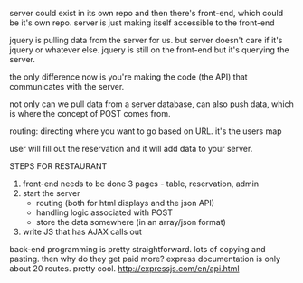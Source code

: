 server could exist in its own repo and then there's front-end, which could be it's own repo. server is just making itself accessible to the front-end

jquery is pulling data from the server for us. but server doesn't care if it's jquery or whatever else. jquery is still on the front-end but it's querying the server.

the only difference now is you're making the code (the API) that communicates with the server. 

not only can we pull data from a server database, can also push data, which is where the concept of POST comes from.

routing: directing where you want to go based on URL. it's the users map 

user will fill out the reservation and it will add data to your server.

STEPS FOR RESTAURANT
1. front-end needs to be done 
	3 pages - table, reservation, admin
2. start the server
	- routing (both for html displays and the json API)
	- handling logic associated with POST 
	- store the data somewhere (in an array/json format)
3. write JS that has AJAX calls out


back-end programming is pretty straightforward. lots of copying and pasting. then why do they get paid more? 
express documentation is only about 20 routes. pretty cool.
http://expressjs.com/en/api.html

